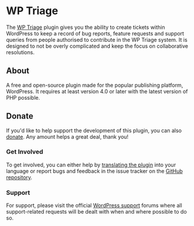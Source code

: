 # WP Triage

The [WP Triage](https://wordpress.org/plugins/wp-triage/) plugin gives you the ability to create tickets within WordPress to keep a record of bug reports, feature requests and support queries from people authorised to contribute in the WP Triage system. It is designed to not be overly complicated and keep the focus on collaborative resolutions.

## About

A free and open-source plugin made for the popular publishing platform, WordPress. It requires at least version 4.0 or later with the latest version of PHP possible.

## Donate

If you'd like to help support the development of this plugin, you can also [donate](https://wptriage.cloud/donate). Any amount helps a great deal, thank you!

### Get Involved

To get involved, you can either help by [translating the plugin](https://translate.wordpress.org/projects/wp-plugins/wp-triage) into your language or report bugs and feedback in the issue tracker on the [GitHub repository](https://github.com/wpcorner/wp-triage).

### Support

For support, please visit the official [WordPress support](https://wordpress.org/support/) forums where all support-related requests will be dealt with when and where possible to do so.
